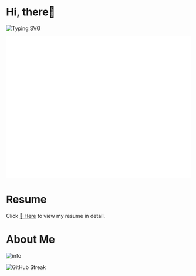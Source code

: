 # Hi, there👋 

[![Typing SVG](https://readme-typing-svg.demolab.com?font=Fira+Code&pause=1000&color=76EDF7&center=%E7%9C%9F&vCenter=%E5%81%87&repeat=%E7%9C%9F&random=%E5%81%87&width=435&height=30&lines=Welcome+to+my+Github+homepage)](https://git.io/typing-svg)

![Metrics](/github-metrics.svg)

# Resume
Click [:page_facing_up: Here]() to view my resume in detail.

# About Me


<!---
ShijunYan-lab/ShijunYan-lab is a ✨ special ✨ repository because its `README.md` (this file) appears on your GitHub profile.
You can click the Preview link to take a look at your changes.
--->


![info](https://github-readme-stats.vercel.app/api?username=ShijunYan-lab&show_icons=true&count_private=true&hide=prs&theme=tokyonight)


<!---![Top Langs](https://github-readme-stats.vercel.app/api/top-langs/?username=ShijunYan-lab) --->

![GitHub Streak](https://streak-stats.demolab.com/?user=ShijunYan-lab&theme=tokyonight)


